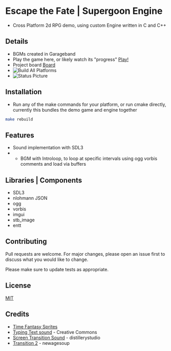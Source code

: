# Escape the Fate | Supergoon Engine
- Cross Platform 2d RPG demo, using custom Engine written in C and C++

## Details
- BGMs created in Garageband
- Play the game here, or likely watch its "progress" [Play!](https://escapethefate.supergoon.com)
- Project board [Board](https://github.com/users/kjblanchard/projects/11)
- ![Build All Platforms]( https://github.com/kjblanchard/sgEngine/actions/workflows/build.yml/badge.svg)
- ![Status Picture](https://github.com/kjblanchard/sgEngine/blob/master/img/debug.gif?raw=true)

## Installation
- Run any of the make commands for your platform, or run cmake directly, currently this bundles the demo game and engine together
```bash
make rebuild
```

## Features
- Sound implementation with SDL3
- - BGM with Introloop, to loop at specific intervals using ogg vorbis comments and load via buffers

## Libraries | Components
- SDL3
- nlohmann JSON
- ogg
- vorbis
- imgui
- stb_image
- entt

## Contributing
Pull requests are welcome. For major changes, please open an issue first
to discuss what you would like to change.

Please make sure to update tests as appropriate.

## License
[MIT](https://choosealicense.com/licenses/mit/)

## Credits
- [Time Fantasy Sprites](https://finalbossblues.com/timefantasy/)
- [Typing Text sound](https://freesound.org/people/Sky_Motion/sounds/416777/) - Creative Commons
- [Screen Transition Sound](https://freesound.org/people/distillerystudio/sounds/327754/) - distillerystudio
- [Transition 2](https://freesound.org/people/newagesoup/sounds/462089/) - newagesoup
